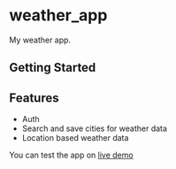 # weather_app

My weather app.

## Getting Started

## Features
 - Auth
 - Search and save cities for weather data
 - Location based weather data


 You can test the app on [live demo](https://flutter.dev/docs)
